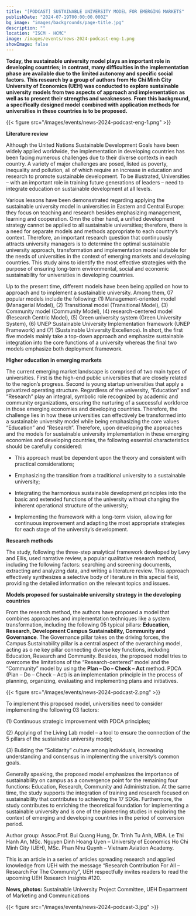 ```yaml
---
title: "[PODCAST] SUSTAINABLE UNIVERSITY MODEL FOR EMERGING MARKETS"
publishDate: "2024-07-19T00:00:00.000Z"
bg_image: "images/backgrounds/page-title.jpg"
description: ""
location: "ISCM - HCMC"
image: /images/events/news-2024-podcast-eng-1.png
showImage: false
---
```


**Today, the sustainable university model plays an important role in developing countries; in contrast, many difficulties in the implementation phase are available due to the limited autonomy and specific social factors. This research by a group of authors from Ho Chi Minh City University of Economics (UEH) was conducted to explore sustainable university models from two aspects of approach and implementation as well as to present their strengths and weaknesses. From this background, a specifically designed model combined with application methods for universities in these countries is to be proposed.**

{{< figure src="/images/events/news-2024-podcast-eng-1.png" >}}

**Literature review**

Although the United Nations Sustainable Development Goals have been widely applied worldwide, the implementation in developing countries has been facing numerous challenges due to their diverse contexts in each country. A variety of major challenges are posed, listed as poverty, inequality and pollution, all of which require an increase in education and research to promote sustainable development. To be illustrated, Universities – with an important role in training future generations of leaders – need to integrate education on sustainable development at all levels.

Various lessons have been demonsstrated regarding applying the sustainable university model in universities in Eastern and Central Europe: they focus on teaching and research besides emphasizing management, learning and cooperation. Omn the other hand, a unified development strategy cannot be applied to all sustainable universities; therefore, there is a need for separate models and methods appropriate to each country’s context. Therefore, an important research question that continuously attracts university managers is to determine the optimal sustainable university approach, transformation and implementation model suitable for the needs of universities in the context of emerging markets and developing countries. This study aims to identify the most effective strategies with the purpose of ensuring long-term environmental, social and economic sustainability for universities in developing countries.

Up to the present time, different models have been being applied on how to approach and to implement a sustainable university. Among them, 07 popular models include the following: (1) Management-oriented model (Managerial Model), (2) Transitional model (Transitional Model), (3) Community model (Community Model), (4) research-centered model (Research Centric Model), (5) Green university system (Green University System), (6) UNEP Sustainable University Implementation framework (UNEP Framework) and (7) (Sustainable University Excellence). In short, the first five models mainly take a top-down approach and emphasize sustainable integration into the core functions of a university whereas the final two models emphasize both deployment framework.

**Higher education in emerging markets**

The current emerging market landscape is comprised of two main types of universities. First is the high-end public universities that are closely related to the region’s progress. Second is young startup universities that apply a privatized operating structure. Regardless of the university, “Education” and “Research” play an integral, symbolic role recognized by academic and community organizations, ensuring the nurturing of a successful workforce in those emerging economies and developing countries. Therefore, the challenge lies in how these universities can effectively be transformed into a sustainable university model while being emphasizing the core values “Education” and “Research”. Therefore, upon developing the approaches and the models for sustainable university implementation in these emerging economies and developing countries, the following essential characteristics should be carefully considered:    

- This approach must be dependent upon the theory and consistent with practical considerations;

- Emphasizing the transition from a traditional university to a sustainable university;

- Integrating the harmonious sustainable development principles into the basic and extended functions of the university without changing the inherent operational structure of the university;

- Implementing the framework with a long-term vision, allowing for continuous improvement and adapting the most appropriate strategies for each stage of the university’s development.

**Research methods**

The study, following the three-step analytical framework developed by Levy and Ellis, used narrative review, a popular qualitative research method, including the following factors: searching and screening documents, extracting and analyzing data, and writing a literature review. This approach effectively synthesizes a selective body of literature in this special field, providing the detailed information on the relevant topics and issues. 

**Models proposed for sustainable university strategy in the developing countries**

From the research method, the authors have proposed a model that combines approaches and implementation techniques like a system transformation, including the following 05 typical pillars: **Education, Research, Development Campus Sustainability, Community and Governance**. The Governance pillar takes on the driving forces, the Campus Sustainability pillar is a central aspect of the overarching model, acting as o ne key pillar connecting diverse key functions, including Education, Research and Community. Besides, the proposed model tries to overcome the limitations of the “Research-centered” model and the “Community” model by using the **Plan – Do – Check – Act** method. PDCA (Plan – Do – Check – Act) is an implementation principle in the process of planning, organizing, evaluating and implementing plans and initiatives.

{{< figure src="/images/events/news-2024-podcast-2.png" >}}

To implement this proposed model, universities need to consider implementing the following 03 factors: 

(1) Continuous strategic improvement with PDCA principles; 

(2) Applying of the Living Lab model – a tool to ensure the connection of the 5 pillars of the sustainable university model; 

(3) Building the “Solidarity” culture among individuals, increasing understanding and consensus in implementing the university’s common goals.

Generally speaking, the proposed model emphasizes the importance of sustainability on campus as a convergence point for the remaining four functions: Education, Research, Community and Administration. At the same time, the study supports the integration of training and research focused on sustainability that contributes to achieving the 17 SDGs. Furthermore, the study contributes to enriching the theoretical foundation for implementing a sustainable university and is one of the pioneering studies in exploring the context of emerging and developing countries in the period of conversion period.

Author group: Assoc.Prof. Bui Quang Hung, Dr. Trinh Tu Anh, MBA. Le Thi Hanh An, MSc. Nguyen Dinh Hoang Uyen – University of Economics Ho Chi Minh City (UEH), MSc. Phan Nhu Quynh – Vietnam Aviation Academy.

This is an article in a series of articles spreading research and applied knowledge from UEH with the message “Research Contribution For All – Research For The Community”, UEH respectfully invites readers to read the upcoming UEH Research Insights #120.

**News, photos:** Sustainable University Project Committee, UEH Department of Marketing and Communications

{{< figure src="/images/events/news-2024-podcast-3.jpg" >}}